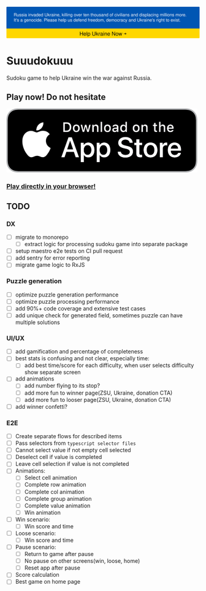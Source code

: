 [![Stand With Ukraine](https://raw.githubusercontent.com/vshymanskyy/StandWithUkraine/main/banner2-direct.svg)](https://stand-with-ukraine.pp.ua)

# Suuudokuuu

Sudoku game to help Ukraine win the war against Russia.

## Play now! Do not hesitate

[![Download on the App Store](./assets/appstore-badge.png)](https://apps.apple.com/ua/app/suuudokuuu/id6449440933)

### [Play directly in your browser!](https://www.suuudokuuu.com/)

## TODO

### DX

- [ ] migrate to monorepo
    - [ ] extract logic for processing sudoku game into separate package
- [ ] setup maestro e2e tests on CI pull request
- [ ] add sentry for error reporting
- [ ] migrate game logic to RxJS

### Puzzle generation

- [ ] optimize puzzle generation performance
- [ ] optimize puzzle processing performance
- [ ] add 90%+ code coverage and extensive test cases
- [ ] add unique check for generated field, sometimes puzzle can have multiple solutions

### UI/UX

- [ ] add gamification and percentage of completeness
- [ ] best stats is confusing and not clear, especially time:
    - [ ] add best time/score for each difficulty, when user selects difficulty show separate screen
- [ ] add animations
    - [ ] add number flying to its stop?
    - [ ] add more fun to winner page(ZSU, Ukraine, donation CTA)
    - [ ] add more fun to looser page(ZSU, Ukraine, donation CTA)
- [ ] add winner confetti?

### E2E

- [ ] Create separate flows for described items
- [ ] Pass selectors from `typescript selector files`
- [ ] Cannot select value if not empty cell selected
- [ ] Deselect cell if value is completed
- [ ] Leave cell selection if value is not completed
- [ ] Animations:
    - [ ] Select cell animation
    - [ ] Complete row animation
    - [ ] Complete col animation
    - [ ] Complete group animation
    - [ ] Complete value animation
    - [ ] Win animation
- [ ] Win scenario:
    - [ ] Win score and time
- [ ] Loose scenario:
    - [ ] Win score and time
- [ ] Pause scenario:
    - [ ] Return to game after pause
    - [ ] No pause on other screens(win, loose, home)
    - [ ] Reset app after pause
- [ ] Score calculation
- [ ] Best game on home page
